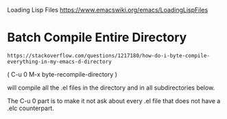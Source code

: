 Loading Lisp Files
https://www.emacswiki.org/emacs/LoadingLispFiles

# Batch Compile Entire Directory
    https://stackoverflow.com/questions/1217180/how-do-i-byte-compile-everything-in-my-emacs-d-directory

( C-u 0 M-x byte-recompile-directory )

will compile all the .el files in the directory and in all subdirectories below.

The C-u 0 part is to make it not ask about every .el file that does not have a .elc counterpart.
